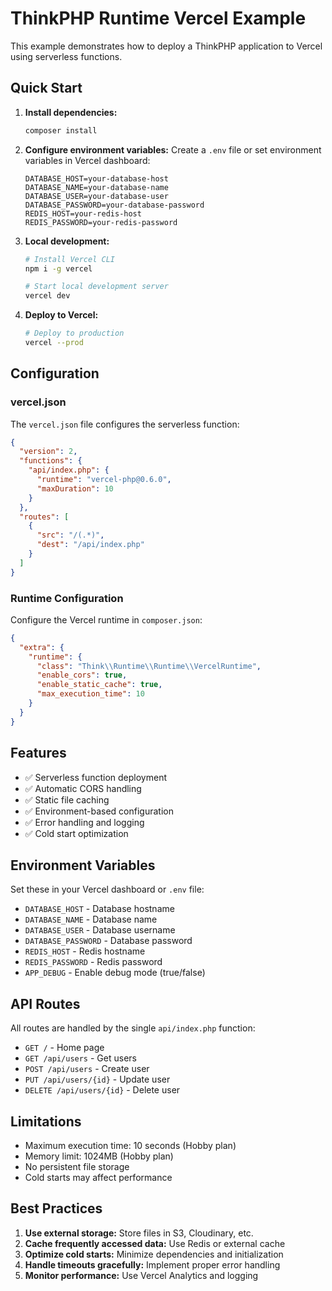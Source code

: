 # ThinkPHP Runtime Vercel Example

This example demonstrates how to deploy a ThinkPHP application to Vercel using serverless functions.

## Quick Start

1. **Install dependencies:**
   ```bash
   composer install
   ```

2. **Configure environment variables:**
   Create a `.env` file or set environment variables in Vercel dashboard:
   ```env
   DATABASE_HOST=your-database-host
   DATABASE_NAME=your-database-name
   DATABASE_USER=your-database-user
   DATABASE_PASSWORD=your-database-password
   REDIS_HOST=your-redis-host
   REDIS_PASSWORD=your-redis-password
   ```

3. **Local development:**
   ```bash
   # Install Vercel CLI
   npm i -g vercel
   
   # Start local development server
   vercel dev
   ```

4. **Deploy to Vercel:**
   ```bash
   # Deploy to production
   vercel --prod
   ```

## Configuration

### vercel.json

The `vercel.json` file configures the serverless function:

```json
{
  "version": 2,
  "functions": {
    "api/index.php": {
      "runtime": "vercel-php@0.6.0",
      "maxDuration": 10
    }
  },
  "routes": [
    {
      "src": "/(.*)",
      "dest": "/api/index.php"
    }
  ]
}
```

### Runtime Configuration

Configure the Vercel runtime in `composer.json`:

```json
{
  "extra": {
    "runtime": {
      "class": "Think\\Runtime\\Runtime\\VercelRuntime",
      "enable_cors": true,
      "enable_static_cache": true,
      "max_execution_time": 10
    }
  }
}
```

## Features

- ✅ Serverless function deployment
- ✅ Automatic CORS handling
- ✅ Static file caching
- ✅ Environment-based configuration
- ✅ Error handling and logging
- ✅ Cold start optimization

## Environment Variables

Set these in your Vercel dashboard or `.env` file:

- `DATABASE_HOST` - Database hostname
- `DATABASE_NAME` - Database name
- `DATABASE_USER` - Database username
- `DATABASE_PASSWORD` - Database password
- `REDIS_HOST` - Redis hostname
- `REDIS_PASSWORD` - Redis password
- `APP_DEBUG` - Enable debug mode (true/false)

## API Routes

All routes are handled by the single `api/index.php` function:

- `GET /` - Home page
- `GET /api/users` - Get users
- `POST /api/users` - Create user
- `PUT /api/users/{id}` - Update user
- `DELETE /api/users/{id}` - Delete user

## Limitations

- Maximum execution time: 10 seconds (Hobby plan)
- Memory limit: 1024MB (Hobby plan)
- No persistent file storage
- Cold starts may affect performance

## Best Practices

1. **Use external storage:** Store files in S3, Cloudinary, etc.
2. **Cache frequently accessed data:** Use Redis or external cache
3. **Optimize cold starts:** Minimize dependencies and initialization
4. **Handle timeouts gracefully:** Implement proper error handling
5. **Monitor performance:** Use Vercel Analytics and logging
